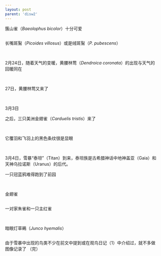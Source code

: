 ```yaml
---
layout: post
parent: 'disw2'
---
```

簇山雀（<i>Baeolophus bicolor</i>）十分可爱

<img class='disc' data-src='https://lykoseremos.github.io/gmalb-04/disw2/DSC_8420.JPG'>

长嘴斑鴷（<i>Picoides villosus</i>）或是绒斑鴷（<i>P. pubescens</i>）

<img class='disc' data-src='https://lykoseremos.github.io/gmalb-04/disw2/DSC_8424.JPG'>

<img class='disc' data-src='https://lykoseremos.github.io/gmalb-04/disw2/DSC_8427.JPG'>

<img class='disc' data-src='https://lykoseremos.github.io/gmalb-04/disw2/DSC_8428.JPG'>

<img class='disc' data-src='https://lykoseremos.github.io/gmalb-04/disw2/DSC_8430.JPG'>

2月24日，随着天气的变暖，黄腰林莺（<i>Dendroica coronata</i>）的出现与天气的回暖同在

<img class='disc' data-src='https://lykoseremos.github.io/gmalb-04/disw2/DSC_8435.JPG'>

<img class='disc' data-src='https://lykoseremos.github.io/gmalb-04/disw2/DSC_8437.JPG'>

<img class='disc' data-src='https://lykoseremos.github.io/gmalb-04/disw2/DSC_8436.JPG'>

27日，黄腰林莺又来了

<img class='disc' data-src='https://lykoseremos.github.io/gmalb-04/disw2/DSC_8450.JPG'>

<img class='disc' data-src='https://lykoseremos.github.io/gmalb-04/disw2/DSC_8442.JPG'>

<img class='disc' data-src='https://lykoseremos.github.io/gmalb-04/disw2/DSC_8444.JPG'>

<img class='disc' data-src='https://lykoseremos.github.io/gmalb-04/disw2/DSC_8445.JPG'>

<img class='disc' data-src='https://lykoseremos.github.io/gmalb-04/disw2/DSC_8446.JPG'>

<img class='disc' data-src='https://lykoseremos.github.io/gmalb-04/disw2/DSC_8447.JPG'>

3月3日

之后，三只美洲金翅雀（<i>Carduelis tristis</i>）来了

<img class='disc' data-src='https://lykoseremos.github.io/gmalb-04/disw2/DSC_8468.JPG'>
<img class='disc' data-src='https://lykoseremos.github.io/gmalb-04/disw2/DSC_8469.JPG'>
<img class='disc' data-src='https://lykoseremos.github.io/gmalb-04/disw2/DSC_8467.JPG'>

它覆羽和飞羽上的黑色条纹很是显眼

<img class='disc' data-src='https://lykoseremos.github.io/gmalb-04/disw2/DSC_8463.JPG'>
<img class='disc' data-src='https://lykoseremos.github.io/gmalb-04/disw2/DSC_8470.JPG'>

3月4日，雪暴“泰坦”（Titan）到来，泰坦族是古希腊神话中地神盖亚（Gaia）和天神乌拉诺斯（Uranus）的后代。

一只冠蓝鸦难得跑到了前园

<img class='disc' data-src='https://lykoseremos.github.io/gmalb-04/disw2/DSC_8483.JPG'>

<img class='disc' data-src='https://lykoseremos.github.io/gmalb-04/disw2/DSC_8484.JPG'>

<img class='disc' data-src='https://lykoseremos.github.io/gmalb-04/disw2/DSC_8485.JPG'>

<img class='disc' data-src='https://lykoseremos.github.io/gmalb-04/disw2/DSC_8486.JPG'>

金翅雀
<img class='disc' data-src='https://lykoseremos.github.io/gmalb-04/disw2/DSC_8472.JPG'>

<img class='disc' data-src='https://lykoseremos.github.io/gmalb-04/disw2/DSC_8473.JPG'>

一对家朱雀和一只主红雀

<img class='disc' data-src='https://lykoseremos.github.io/gmalb-04/disw2/DSC_8487.JPG'>

<img class='disc' data-src='https://lykoseremos.github.io/gmalb-04/disw2/DSC_8488.JPG'>

暗眼灯草鵐（<i>Junco hyemalis</i>）

<img class='disc' data-src='https://lykoseremos.github.io/gmalb-04/disw2/DSC_8490.JPG'>

由于雪暴中出现的鸟类不少在前文中提到或在观鸟日记（1）中介绍过，就不多做图像记录了
（完）
